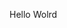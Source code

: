 Hello Wolrd



















































































































































































































































































































































































































































































































































































































































































































































































































































































































































































































































































































































































































































































































































































































































































































































































































































